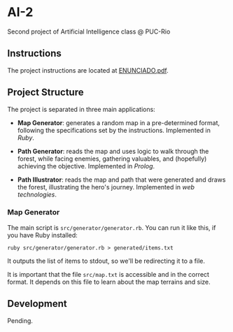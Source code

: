 # AI-2

Second project of Artificial Intelligence class @ PUC-Rio


## Instructions

The project instructions are located at [ENUNCIADO.pdf](ENUNCIADO.pdf).


## Project Structure

The project is separated in three main applications:

 * **Map Generator**: generates a random map in a pre-determined format, following the specifications set by the instructions. Implemented in *Ruby*.

 * **Path Generator**: reads the map and uses logic to walk through the forest, while facing enemies, gathering valuables, and (hopefully) achieving the objective. Implemented in *Prolog*.

 * **Path Illustrator**: reads the map and path that were generated and draws the forest, illustrating the hero's journey. Implemented in *web technologies*.


### Map Generator

The main script is `src/generator/generator.rb`. You can run it like this, if you have Ruby installed:

```
ruby src/generator/generator.rb > generated/items.txt
```

It outputs the list of items to stdout, so we'll be redirecting it to a file.

It is important that the file `src/map.txt` is accessible and in the correct format. It depends on this file to learn about the map terrains and size.


## Development

Pending.
